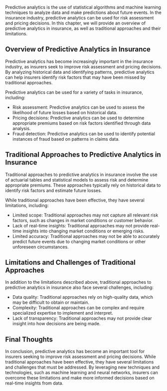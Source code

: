 
Predictive analytics is the use of statistical algorithms and machine learning techniques to analyze data and make predictions about future events. In the insurance industry, predictive analytics can be used for risk assessment and pricing decisions. In this chapter, we will provide an overview of predictive analytics in insurance, as well as traditional approaches and their limitations.

Overview of Predictive Analytics in Insurance
---------------------------------------------

Predictive analytics has become increasingly important in the insurance industry, as insurers seek to improve risk assessment and pricing decisions. By analyzing historical data and identifying patterns, predictive analytics can help insurers identify risk factors that may have been missed by traditional approaches.

Predictive analytics can be used for a variety of tasks in insurance, including:

* Risk assessment: Predictive analytics can be used to assess the likelihood of future losses based on historical data.
* Pricing decisions: Predictive analytics can be used to determine appropriate premiums based on risk factors identified through data analysis.
* Fraud detection: Predictive analytics can be used to identify potential instances of fraud based on patterns in claims data.

Traditional Approaches to Predictive Analytics in Insurance
-----------------------------------------------------------

Traditional approaches to predictive analytics in insurance involve the use of actuarial tables and statistical models to assess risk and determine appropriate premiums. These approaches typically rely on historical data to identify risk factors and estimate future losses.

While traditional approaches have been effective, they have several limitations, including:

* Limited scope: Traditional approaches may not capture all relevant risk factors, such as changes in market conditions or customer behavior.
* Lack of real-time insights: Traditional approaches may not provide real-time insights into changing market conditions or emerging risks.
* Limited accuracy: Traditional approaches may not be able to accurately predict future events due to changing market conditions or other unforeseen circumstances.

Limitations and Challenges of Traditional Approaches
----------------------------------------------------

In addition to the limitations described above, traditional approaches to predictive analytics in insurance also face several challenges, including:

* Data quality: Traditional approaches rely on high-quality data, which may be difficult to obtain or maintain.
* Complexity: Traditional approaches can be complex and require specialized expertise to implement and interpret.
* Lack of transparency: Traditional approaches may not provide clear insight into how decisions are being made.

Final Thoughts
--------------

In conclusion, predictive analytics has become an important tool for insurers seeking to improve risk assessment and pricing decisions. While traditional approaches have been effective, they have several limitations and challenges that must be addressed. By leveraging new techniques and technologies, such as machine learning and neural networks, insurers can overcome these limitations and make more informed decisions based on real-time insights from data.
